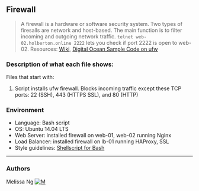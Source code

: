 ## Firewall
> A firewall is a hardware or software security system. Two types of firesalls are network and host-based. The main function is to filter incoming and outgoing network traffic. ```telnet web-02.holberton.online 2222``` lets you check if port 2222 is open to web-02. Resources: [Wiki](https://en.wikipedia.org/wiki/Firewall_%28computing%29), [Digital Ocean Sample Code on ufw](https://www.digitalocean.com/community/tutorials/how-to-set-up-a-firewall-with-ufw-on-ubuntu-14-04)

### Description of what each file shows:
Files that start with:
1. Script installs ufw firewall. Blocks incoming traffic except these TCP ports: 22 (SSH), 443 (HTTPS SSL), and 80 (HTTP)

### Environment
* Language: Bash script
* OS: Ubuntu 14.04 LTS
* Web Server: installed firewall on web-01, web-02 running Nginx
* Load Balancer: installed firewall on lb-01 running HAProxy, SSL
* Style guidelines: [Shellscript for Bash](https://github.com/koalaman/shellcheck)

---
### Authors
Melissa Ng [![M](https://upload.wikimedia.org/wikipedia/fr/thumb/c/c8/Twitter_Bird.svg/30px-Twitter_Bird.svg.png)](https://twitter.com/MelissaNg__)